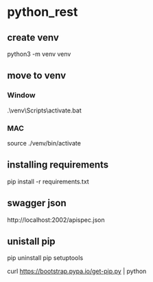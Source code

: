 # python_rest

## create venv
python3 -m venv venv

## move to venv
### Window
.\venv\Scripts\activate.bat

### MAC
source ./venv/bin/activate

## installing requirements
pip install -r requirements.txt

## swagger json
http://localhost:2002/apispec.json


## unistall pip
pip uninstall pip setuptools

curl https://bootstrap.pypa.io/get-pip.py | python